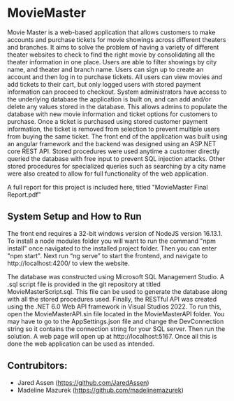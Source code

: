 # MovieMaster
Movie Master is a web-based application that allows customers to make accounts and purchase tickets for movie showings across 
different theaters and branches. It aims to solve the problem of having a variety of different theater websites to check to 
find the right movie by consolidating all the theater information in one place. Users are able to filter showings by city name, 
and theater and branch name. Users can sign up to create an account and then log in to purchase tickets. All users can view 
movies and add tickets to their cart, but only logged users with stored payment information can proceed to checkout. System 
administrators have access to the underlying database the application is built on, and can add and/or delete any values stored 
in the database. This allows admins to populate the database with new movie information and ticket options for customers to 
purchase. Once a ticket is purchased using stored customer payment information, the ticket is removed from selection to prevent 
multiple users from buying the same ticket. The front end of the application was built using an angular framework and the backend 
was designed using an ASP.NET core REST API. Stored procedures were used anytime a customer directly queried the database with 
free input to prevent SQL injection attacks. Other stored procedures for specialized queries such as searching by a city name were 
also created to allow for full functionality of the web application.

A full report for this project is included here, titled "MovieMaster Final Report.pdf"

## System Setup and How to Run
The front end requires a 32-bit windows version of NodeJS version 16.13.1. To install a node modules folder 
you will want to run the command "npm install" once navigated to the installed project folder. Then you can enter "npm start".
Next run “ng serve” to start the frontend, and navigate to http://localhost:4200/ to view the website.

The database was constructed using Microsoft SQL Management Studio. A .sql script file is provided in the git repository at titled 
MovieMasterScript.sql. This file can be used to generate the database along with all the stored procedures used. Finally, the 
RESTful API was created using the .NET 6.0 Web API framework in Visual Studios 2022. To run this, open the MovieMasterAPI.sin file 
located in the MovieMasterAPI folder. You may have to go to the AppSettings.json file and change the DevConnection string so it 
contains the connection string for your SQL server. Then run the solution. A web page will open up at http://localhost:5167. Once 
all this is done the web application can be used as intended.

## Contrubitors:
- Jared Assen (https://github.com/JaredAssen)
- Madeline Mazurek (https://github.com/madelinemazurek)
